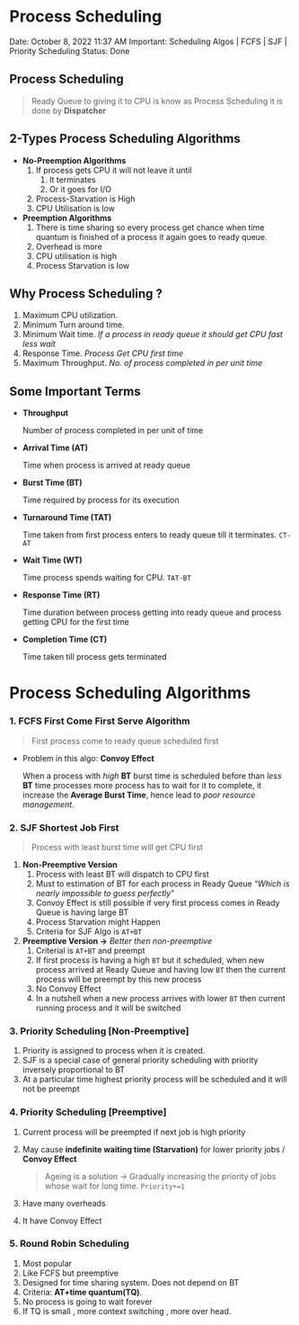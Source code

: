 # Process Scheduling

Date: October 8, 2022 11:37 AM
Important: Scheduling Algos | FCFS | SJF | Priority Scheduling
Status: Done

## Process Scheduling

> Ready Queue to giving it to CPU is know as Process Scheduling it is done by **Dispatcher**
> 

## 2-Types Process Scheduling Algorithms

- **No-Preemption Algorithms**
    1. If process gets CPU it will not leave it until 
        1. It terminates
        2. Or it goes for I/O 
    2. Process-Starvation is High
    3. CPU Utilisation is low
- **Preemption Algorithms**
    1. There is time sharing so every process get chance when time quantum is finished of a process it again goes to ready queue.
    2. Overhead is more
    3. CPU utilisation is high
    4. Process Starvation is low

## Why Process Scheduling ?

1. Maximum CPU utilization.
2. Minimum Turn around time.
3. Minimum Wait time. *If a process in ready queue it should get CPU fast less wait*
4. Response Time. *Process Get CPU first time* 
5. Maximum Throughput. *No. of process completed in per unit time*

## Some Important Terms

- **Throughput**
    
    Number of process completed in per unit of time
    
- **Arrival Time (AT)**
    
    Time when process is arrived at ready queue
    
- **Burst Time (BT)**
    
    Time required by process for its execution
    
- **Turnaround Time (TAT)**
    
    Time taken from first process enters to ready queue till it terminates. `CT-AT`
    
- **Wait Time (WT)**
    
    Time process spends waiting for CPU. `TAT-BT`
    
- **Response Time (RT)**
    
    Time duration between process getting into ready queue and process getting CPU for the first time
    
- **Completion Time (CT)**
    
    Time taken till process gets terminated
    

# Process Scheduling Algorithms

### 1. **FCFS** First Come First Serve Algorithm

> First process come to ready queue scheduled first
> 
- Problem in this algo: **Convoy Effect**
    
    When a process with *high* **BT** burst time is scheduled before than *less* **BT** time processes more process has to wait for it to complete, it increase the **Average Burst Time**, hence lead to *poor resource management*. 
    

### 2. **SJF Shortest Job First**

> Process with least burst time will get CPU first
> 
1. **Non-Preemptive Version** 
    1. Process with least BT will dispatch to CPU first
    2. Must to estimation of BT for each process in Ready Queue “*Which is nearly impossible to guess perfectly*”
    3. Convoy Effect is still possible if very first process comes in Ready Queue is having large BT
    4. Process Starvation might Happen
    5. Criteria for SJF Algo is `AT+BT` 
2. **Preemptive Version →** *Better then non-preemptive*
    1. Criterial is `AT+BT` and preempt
    2. If first process is having a high `BT` but it scheduled, when new process arrived at Ready Queue and having low `BT` then the current process will be preempt by this new process
    3. No Convoy Effect
    4. In a nutshell when a new process arrives with lower `BT` then current running process and it will be switched

### 3. Priority Scheduling [Non-Preemptive]

1. Priority is assigned to process when it is created.
2. SJF is a special case of general priority scheduling with priority inversely proportional to BT
3. At a particular time highest priority process will be scheduled and it will not be preempt

### 4. Priority Scheduling [Preemptive]

1. Current process will be preempted if next job is high priority
2. May cause **indefinite waiting time (Starvation)** for lower priority jobs / **Convoy Effect**
    
    > Ageing is a solution → Gradually increasing the priority of jobs whose wait for long time. `Priority+=1`
    > 
3. Have many overheads 
4. It have Convoy Effect

### 5. Round Robin Scheduling

1. Most popular
2. Like FCFS but preemptive 
3. Designed for time sharing system. Does not depend on BT
4. Criteria: **AT+time quantum(TQ)**.
5. No process is going to wait forever
6. If TQ is small , more context switching , more over head.